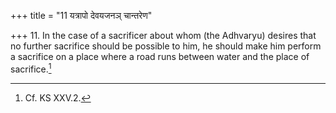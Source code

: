 +++
title = "11 यत्रापो देवयजनञ् चान्तरेण"

+++
11. In the case of a sacrificer about whom (the Adhvaryu) desires that no further sacrifice should be possible to him, he should make him perform a sacrifice on a place where a road runs between water and the place of sacrifice.[^1]  


[^1]: Cf. KS XXV.2. 
